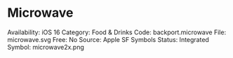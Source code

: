 # Microwave

Availability: iOS 16
Category: Food & Drinks
Code: backport.microwave
File: microwave.svg
Free: No
Source: Apple SF Symbols
Status: Integrated
Symbol: microwave2x.png